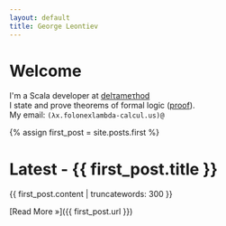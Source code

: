 ```yaml
---
layout: default
title: George Leontiev
---
```



# Welcome #

I'm a Scala developer at <a href="http://deltamethod.com/">delτameτhod</a><br />
I state and prove theorems of formal logic ([proof](http://en.wikipedia.org/wiki/Curry%E2%80%93Howard_correspondence)).<br />
My email: `(λx.folonexlambda-calcul.us)@`

{% assign first_post = site.posts.first %}

# Latest - {{ first_post.title }} #

{{ first_post.content | truncatewords: 300 }}


[Read More &raquo;]({{ first_post.url }})




